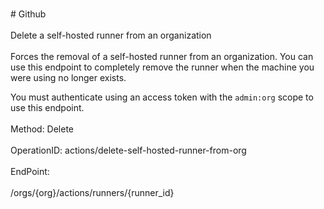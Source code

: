<br>#     Github</br>
<br>Delete a self-hosted runner from an organization</br>
<br>Forces the removal of a self-hosted runner from an organization. You can use this endpoint to completely remove the runner when the machine you were using no longer exists.

You must authenticate using an access token with the `admin:org` scope to use this endpoint.</br>
<br>Method: Delete</br>
<br>OperationID: actions/delete-self-hosted-runner-from-org</br>
<br>EndPoint:</br>
<br>/orgs/{org}/actions/runners/{runner_id}</br>

